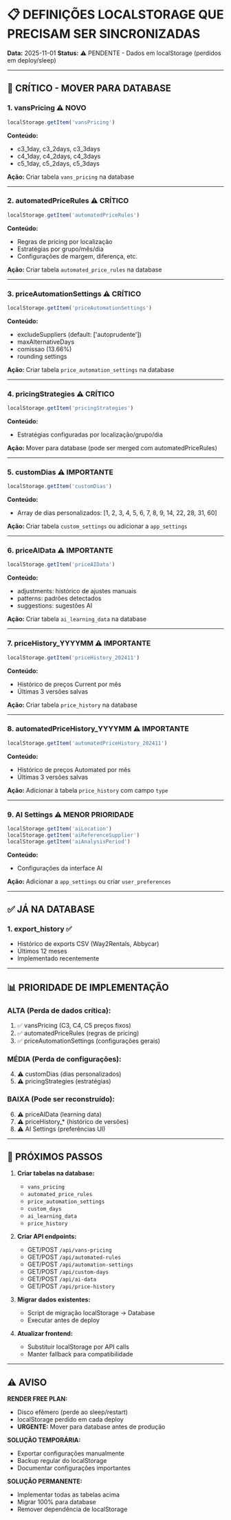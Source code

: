 # 📋 DEFINIÇÕES LOCALSTORAGE QUE PRECISAM SER SINCRONIZADAS

**Data:** 2025-11-01
**Status:** ⚠️ PENDENTE - Dados em localStorage (perdidos em deploy/sleep)

---

## 🔴 CRÍTICO - MOVER PARA DATABASE

### 1. **vansPricing** ⚠️ NOVO
```javascript
localStorage.getItem('vansPricing')
```
**Conteúdo:**
- c3_1day, c3_2days, c3_3days
- c4_1day, c4_2days, c4_3days
- c5_1day, c5_2days, c5_3days

**Ação:** Criar tabela `vans_pricing` na database

---

### 2. **automatedPriceRules** ⚠️ CRÍTICO
```javascript
localStorage.getItem('automatedPriceRules')
```
**Conteúdo:**
- Regras de pricing por localização
- Estratégias por grupo/mês/dia
- Configurações de margem, diferença, etc.

**Ação:** Criar tabela `automated_price_rules` na database

---

### 3. **priceAutomationSettings** ⚠️ CRÍTICO
```javascript
localStorage.getItem('priceAutomationSettings')
```
**Conteúdo:**
- excludeSuppliers (default: ['autoprudente'])
- maxAlternativeDays
- comissao (13.66%)
- rounding settings

**Ação:** Criar tabela `price_automation_settings` na database

---

### 4. **pricingStrategies** ⚠️ CRÍTICO
```javascript
localStorage.getItem('pricingStrategies')
```
**Conteúdo:**
- Estratégias configuradas por localização/grupo/dia

**Ação:** Mover para database (pode ser merged com automatedPriceRules)

---

### 5. **customDias** ⚠️ IMPORTANTE
```javascript
localStorage.getItem('customDias')
```
**Conteúdo:**
- Array de dias personalizados: [1, 2, 3, 4, 5, 6, 7, 8, 9, 14, 22, 28, 31, 60]

**Ação:** Criar tabela `custom_settings` ou adicionar a `app_settings`

---

### 6. **priceAIData** ⚠️ IMPORTANTE
```javascript
localStorage.getItem('priceAIData')
```
**Conteúdo:**
- adjustments: histórico de ajustes manuais
- patterns: padrões detectados
- suggestions: sugestões AI

**Ação:** Criar tabela `ai_learning_data` na database

---

### 7. **priceHistory_YYYYMM** ⚠️ IMPORTANTE
```javascript
localStorage.getItem('priceHistory_202411')
```
**Conteúdo:**
- Histórico de preços Current por mês
- Últimas 3 versões salvas

**Ação:** Criar tabela `price_history` na database

---

### 8. **automatedPriceHistory_YYYYMM** ⚠️ IMPORTANTE
```javascript
localStorage.getItem('automatedPriceHistory_202411')
```
**Conteúdo:**
- Histórico de preços Automated por mês
- Últimas 3 versões salvas

**Ação:** Adicionar à tabela `price_history` com campo `type`

---

### 9. **AI Settings** ⚠️ MENOR PRIORIDADE
```javascript
localStorage.getItem('aiLocation')
localStorage.getItem('aiReferenceSupplier')
localStorage.getItem('aiAnalysisPeriod')
```
**Conteúdo:**
- Configurações da interface AI

**Ação:** Adicionar a `app_settings` ou criar `user_preferences`

---

## ✅ JÁ NA DATABASE

### 1. **export_history** ✅
- Histórico de exports CSV (Way2Rentals, Abbycar)
- Últimos 12 meses
- Implementado recentemente

---

## 📊 PRIORIDADE DE IMPLEMENTAÇÃO

### **ALTA (Perda de dados crítica):**
1. ✅ vansPricing (C3, C4, C5 preços fixos)
2. ✅ automatedPriceRules (regras de pricing)
3. ✅ priceAutomationSettings (configurações gerais)

### **MÉDIA (Perda de configurações):**
4. ⚠️ customDias (dias personalizados)
5. ⚠️ pricingStrategies (estratégias)

### **BAIXA (Pode ser reconstruído):**
6. ⚠️ priceAIData (learning data)
7. ⚠️ priceHistory_* (histórico de versões)
8. ⚠️ AI Settings (preferências UI)

---

## 🚀 PRÓXIMOS PASSOS

1. **Criar tabelas na database:**
   - `vans_pricing`
   - `automated_price_rules`
   - `price_automation_settings`
   - `custom_days`
   - `ai_learning_data`
   - `price_history`

2. **Criar API endpoints:**
   - GET/POST `/api/vans-pricing`
   - GET/POST `/api/automated-rules`
   - GET/POST `/api/automation-settings`
   - GET/POST `/api/custom-days`
   - GET/POST `/api/ai-data`
   - GET/POST `/api/price-history`

3. **Migrar dados existentes:**
   - Script de migração localStorage → Database
   - Executar antes de deploy

4. **Atualizar frontend:**
   - Substituir localStorage por API calls
   - Manter fallback para compatibilidade

---

## ⚠️ AVISO

**RENDER FREE PLAN:**
- Disco efêmero (perde ao sleep/restart)
- localStorage perdido em cada deploy
- **URGENTE:** Mover para database antes de produção

**SOLUÇÃO TEMPORÁRIA:**
- Exportar configurações manualmente
- Backup regular do localStorage
- Documentar configurações importantes

**SOLUÇÃO PERMANENTE:**
- Implementar todas as tabelas acima
- Migrar 100% para database
- Remover dependência de localStorage
